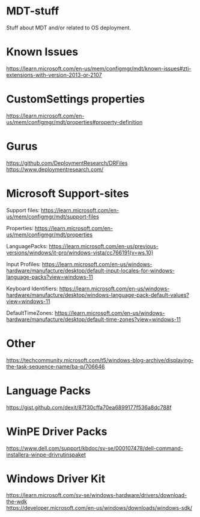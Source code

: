 # MDT-stuff
Stuff about MDT and/or related to OS deployment.

# Known Issues
https://learn.microsoft.com/en-us/mem/configmgr/mdt/known-issues#zti-extensions-with-version-2013-or-2107

# CustomSettings properties
https://learn.microsoft.com/en-us/mem/configmgr/mdt/properties#property-definition

# Gurus
https://github.com/DeploymentResearch/DRFiles  
https://www.deploymentresearch.com/  

# Microsoft Support-sites
Support files:			https://learn.microsoft.com/en-us/mem/configmgr/mdt/support-files  

Properties:				https://learn.microsoft.com/en-us/mem/configmgr/mdt/properties  

LanguagePacks:			https://learn.microsoft.com/en-us/previous-versions/windows/it-pro/windows-vista/cc766191(v=ws.10)  

Input Profiles:			https://learn.microsoft.com/en-us/windows-hardware/manufacture/desktop/default-input-locales-for-windows-language-packs?view=windows-11  

Keyboard Identifiers:	https://learn.microsoft.com/en-us/windows-hardware/manufacture/desktop/windows-language-pack-default-values?view=windows-11  

DefaultTimeZones:		https://learn.microsoft.com/en-us/windows-hardware/manufacture/desktop/default-time-zones?view=windows-11  

# Other
https://techcommunity.microsoft.com/t5/windows-blog-archive/displaying-the-task-sequence-name/ba-p/706646  

# Language Packs
https://gist.github.com/dexit/87f30cffa70ea6899177f536a8dc788f  

# WinPE Driver Packs
https://www.dell.com/support/kbdoc/sv-se/000107478/dell-command-installera-winpe-drivrutinspaket  

# Windows Driver Kit
https://learn.microsoft.com/sv-se/windows-hardware/drivers/download-the-wdk  
https://developer.microsoft.com/en-us/windows/downloads/windows-sdk/  

